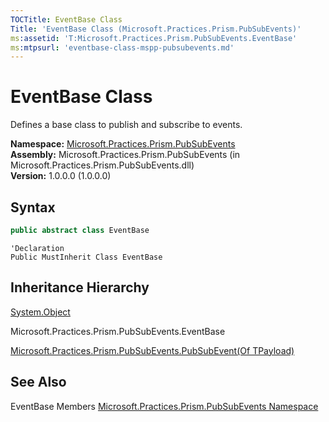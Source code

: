 ```yaml
---
TOCTitle: EventBase Class
Title: 'EventBase Class (Microsoft.Practices.Prism.PubSubEvents)'
ms:assetid: 'T:Microsoft.Practices.Prism.PubSubEvents.EventBase'
ms:mtpsurl: 'eventbase-class-mspp-pubsubevents.md'
---
```



# EventBase Class

Defines a base class to publish and subscribe to events.

**Namespace:** [Microsoft.Practices.Prism.PubSubEvents](/patterns-practices/reference/mspp-mvvm-namespace)<br/>
**Assembly:** Microsoft.Practices.Prism.PubSubEvents (in Microsoft.Practices.Prism.PubSubEvents.dll) <br/>
**Version:** 1.0.0.0 (1.0.0.0)

## Syntax

```C#
public abstract class EventBase
```

```VB
'Declaration
Public MustInherit Class EventBase
```

## Inheritance Hierarchy

[System.Object](http://msdn.microsoft.com/en-us/library/e5kfa45b)

Microsoft.Practices.Prism.PubSubEvents.EventBase

[Microsoft.Practices.Prism.PubSubEvents.PubSubEvent(Of TPayload)](/patterns-practices/reference/mspp-mvvm-namespace.pubsubevent)

## See Also

EventBase Members
[Microsoft.Practices.Prism.PubSubEvents Namespace](/patterns-practices/reference/mspp-mvvm-namespace)<br/>